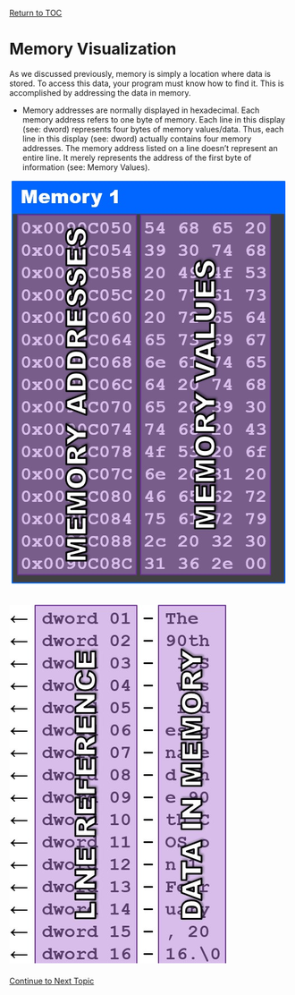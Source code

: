 <a href="https://github.com/CyberTrainingUSAF/05-C-Programming/blob/master/00-Table-of-Contents.md" rel="Return to TOC"> Return to TOC </a>


# Memory Visualization
As we discussed previously, memory is simply a location where data is stored.  To access this data, your program must know how to find it.  This is accomplished by addressing the data in memory.  
  * Memory addresses are normally displayed in hexadecimal.  Each memory address refers to one byte of memory.  Each line in this display (see: dword) represents four bytes of memory values/data.  Thus, each line in this display (see: dword) actually contains four memory addresses.  The memory address listed on a line doesn’t represent an entire line.  It merely represents the address of the first byte of information (see: Memory Values). 


![](/assets/PictureA.jpg)


![](/assets/PictureB.jpg)
---

<a href="https://github.com/CyberTrainingUSAF/05-C-Programming/blob/master/11_Pointers_Arrays/05_UC_pointers-arrays.md" rel="Continue to Next Topic"> Continue to Next Topic </a>

